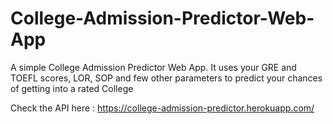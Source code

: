 # College-Admission-Predictor-Web-App


A simple College Admission Predictor Web App. It uses your GRE and TOEFL scores, LOR, SOP and few other parameters to predict your chances of getting into a rated College

Check the API here : https://college-admission-predictor.herokuapp.com/
